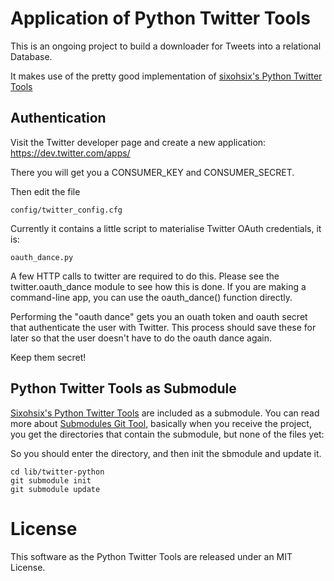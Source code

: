 # Application of Python Twitter Tools


This is an ongoing project to build a downloader for Tweets into a relational Database.

It makes use of the pretty good implementation of [sixohsix's Python Twitter Tools](https://github.com/sixohsix/twitter)


## Authentication


Visit the Twitter developer page and create a new application: https://dev.twitter.com/apps/

There you will get you a CONSUMER_KEY and CONSUMER_SECRET.

Then edit the file

    config/twitter_config.cfg

Currently it contains a little script to materialise Twitter OAuth credentials, it is:

    oauth_dance.py


A few HTTP calls to twitter are required to do this.
Please see the twitter.oauth_dance module to see how this is done.
If you are making a command-line app, you can use the oauth_dance() function directly.

Performing the "oauth dance" gets you an ouath token and oauth secret that authenticate the user with Twitter.
This process should save these for later so that the user doesn't have to do the oauth dance again.

Keep them secret!


## Python Twitter Tools as Submodule


[Sixohsix's Python Twitter Tools](https://github.com/sixohsix/twitter) are included as a submodule.
You can read more about [Submodules Git Tool](http://git-scm.com/book/en/Git-Tools-Submodules), basically when you receive the project, you get the directories that contain the submodule, but none of the files yet:

So you should enter the directory, and then init the sbmodule and update it.

    cd lib/twitter-python
    git submodule init
    git submodule update




# License

This software as the Python Twitter Tools are released under an MIT License.
